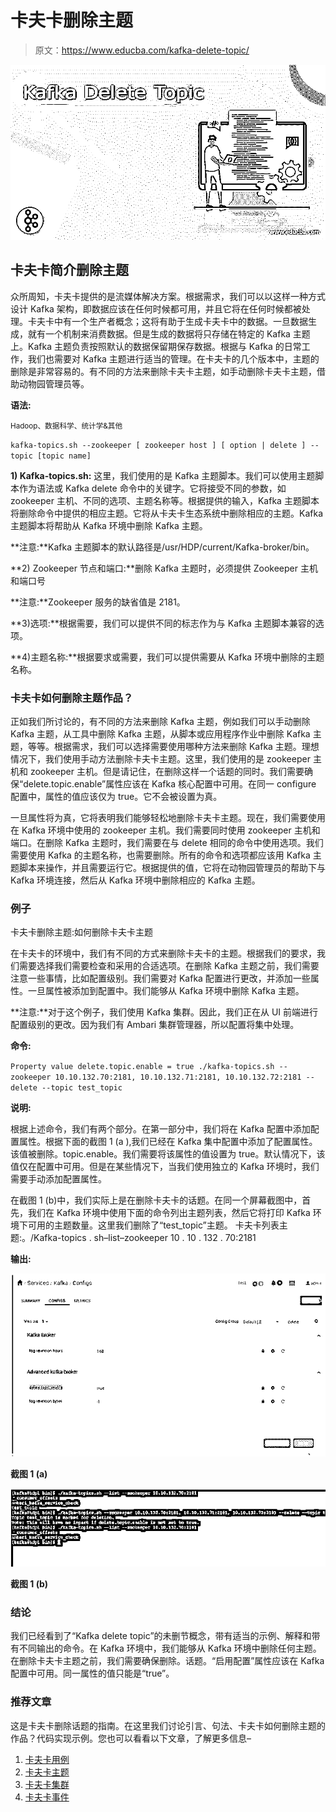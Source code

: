 # 卡夫卡删除主题

> 原文：<https://www.educba.com/kafka-delete-topic/>

![Kafka Delete Topic](img/43064d5b3dba2eb30933bdb5e5a0c1e1.png)



## 卡夫卡简介删除主题

众所周知，卡夫卡提供的是流媒体解决方案。根据需求，我们可以以这样一种方式设计 Kafka 架构，即数据应该在任何时候都可用，并且它将在任何时候都被处理。卡夫卡中有一个生产者概念；这将有助于生成卡夫卡中的数据。一旦数据生成，就有一个机制来消费数据。但是生成的数据将只存储在特定的 Kafka 主题上。Kafka 主题负责按照默认的数据保留期保存数据。根据与 Kafka 的日常工作，我们也需要对 Kafka 主题进行适当的管理。在卡夫卡的几个版本中，主题的删除是非常容易的。有不同的方法来删除卡夫卡主题，如手动删除卡夫卡主题，借助动物园管理员等。

**语法:**

<small>Hadoop、数据科学、统计学&其他</small>

`kafka-topics.sh --zookeeper [ zookeeper host ] [ option | delete ] --topic [topic name]`

**1) Kafka-topics.sh:** 这里，我们使用的是 Kafka 主题脚本。我们可以使用主题脚本作为语法或 Kafka delete 命令中的关键字。它将接受不同的参数，如 zookeeper 主机、不同的选项、主题名称等。根据提供的输入，Kafka 主题脚本将删除命令中提供的相应主题。它将从卡夫卡生态系统中删除相应的主题。Kafka 主题脚本将帮助从 Kafka 环境中删除 Kafka 主题。

**注意:**Kafka 主题脚本的默认路径是/usr/HDP/current/Kafka-broker/bin。

**2) Zookeeper 节点和端口:**删除 Kafka 主题时，必须提供 Zookeeper 主机和端口号

**注意:**Zookeeper 服务的缺省值是 2181。

**3)选项:**根据需要，我们可以提供不同的标志作为与 Kafka 主题脚本兼容的选项。

**4)主题名称:**根据要求或需要，我们可以提供需要从 Kafka 环境中删除的主题名称。

### 卡夫卡如何删除主题作品？

正如我们所讨论的，有不同的方法来删除 Kafka 主题，例如我们可以手动删除 Kafka 主题，从工具中删除 Kafka 主题，从脚本或应用程序作业中删除 Kafka 主题，等等。根据需求，我们可以选择需要使用哪种方法来删除 Kafka 主题。理想情况下，我们使用手动方法删除卡夫卡主题。这里，我们使用的是 zookeeper 主机和 zookeeper 主机。但是请记住，在删除这样一个话题的同时。我们需要确保“delete.topic.enable”属性应该在 Kafka 核心配置中可用。在同一 configure 配置中，属性的值应该仅为 true。它不会被设置为真。

一旦属性将为真，它将表明我们能够轻松地删除卡夫卡主题。现在，我们需要使用在 Kafka 环境中使用的 zookeeper 主机。我们需要同时使用 zookeeper 主机和端口。在删除 Kafka 主题时，我们需要在与 delete 相同的命令中使用选项。我们需要使用 Kafka 的主题名称，也需要删除。所有的命令和选项都应该用 Kafka 主题脚本来操作，并且需要运行它。根据提供的值，它将在动物园管理员的帮助下与 Kafka 环境连接，然后从 Kafka 环境中删除相应的 Kafka 主题。

### 例子

卡夫卡删除主题:如何删除卡夫卡主题

在卡夫卡的环境中，我们有不同的方式来删除卡夫卡的主题。根据我们的要求，我们需要选择我们需要检查和采用的合适选项。在删除 Kafka 主题之前，我们需要注意一些事情，比如配置级别。我们需要对 Kafka 配置进行更改，并添加一些属性。一旦属性被添加到配置中。我们能够从 Kafka 环境中删除 Kafka 主题。

**注意:**对于这个例子，我们使用 Kafka 集群。因此，我们正在从 UI 前端进行配置级别的更改。因为我们有 Ambari 集群管理器，所以配置将集中处理。

**命令:**

`Property value
delete.topic.enable = true
./kafka-topics.sh --zookeeper 10.10.132.70:2181, 10.10.132.71:2181, 10.10.132.72:2181 --delete --topic test_topic`

**说明:**

根据上述命令，我们有两个部分。在第一部分中，我们将在 Kafka 配置中添加配置属性。根据下面的截图 1 (a ),我们已经在 Kafka 集中配置中添加了配置属性。该值被删除。topic.enable。我们需要将该属性的值设置为 true。默认情况下，该值仅在配置中可用。但是在某些情况下，当我们使用独立的 Kafka 环境时，我们需要手动添加配置属性。

在截图 1 (b)中，我们实际上是在删除卡夫卡的话题。在同一个屏幕截图中，首先，我们在 Kafka 环境中使用下面的命令列出主题列表，然后它将打印 Kafka 环境下可用的主题数量。这里我们删除了“test_topic”主题。
卡夫卡列表主题:。/Kafka-topics . sh–list–zookeeper 10 . 10 . 132 . 70:2181

**输出:**

![kafka topic 1](img/d8f2b82e5bdb1af36b179895771208cd.png)



**截图 1 (a)**

![kafka topic 2](img/27a086d14530795ee6e619faccccab5a.png)



**截图 1 (b)**

### 结论

我们已经看到了“Kafka delete topic”的未删节概念，带有适当的示例、解释和带有不同输出的命令。在 Kafka 环境中，我们能够从 Kafka 环境中删除任何主题。在删除卡夫卡主题之前，我们需要确保删除。话题。“启用配置”属性应该在 Kafka 配置中可用。同一属性的值只能是“true”。

### 推荐文章

这是卡夫卡删除话题的指南。在这里我们讨论引言、句法、卡夫卡如何删除主题的作品？代码实现示例。您也可以看看以下文章，了解更多信息–

1.  [卡夫卡用例](https://www.educba.com/kafka-use-cases/)
2.  [卡夫卡主题](https://www.educba.com/kafka-topic/)
3.  [卡夫卡集群](https://www.educba.com/kafka-cluster/)
4.  [卡夫卡事件](https://www.educba.com/kafka-event/)





